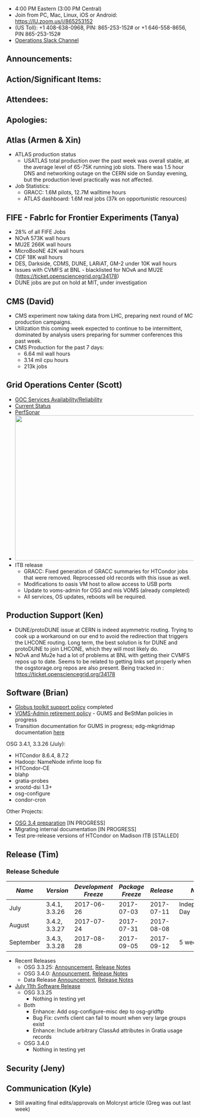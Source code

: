    * 4:00 PM Eastern (3:00 PM Central)
   * Join from PC, Mac, Linux, iOS or Android: https://IU.zoom.us/j/865253152
   * (US Toll): +1 408-638-0968, PIN: 865-253-152# or +1 646-558-8656, PIN 865-253-152#
   * [Operations Slack Channel](https://opensciencegrid.slack.com/messages/C5GAYBGA0/)
   
## Announcements: 
 
## Action/Significant Items: 

## Attendees: 

## Apologies:

## Atlas (Armen & Xin)
   * ATLAS production status
     * USATLAS total production over the past week was overall stable, at the average level of 65-75K running job slots. There was 1.5 hour DNS and networking outage on the CERN side on Sunday evening, but the production level practically was not affected. 
   * Job Statistics:
     * GRACC: 1.6M pilots, 12.7M walltime hours
     * ATLAS dashboard: 1.6M real jobs (37k on opportunistic resources)
## FIFE - FabrIc for Frontier Experiments (Tanya)
   * 28% of all FIFE Jobs 
   * NOvA 573K wall hours
   * MU2E 266K wall hours
   * MicroBooNE 42K wall hours
   * CDF 18K wall hours
   * DES, Darkside, CDMS, DUNE, LARiAT, GM-2 under 10K wall hours
   * Issues with CVMFS at BNL - blacklisted for NOvA and MU2E (https://ticket.opensciencegrid.org/34178)
   * DUNE jobs are put on hold at MIT, under investigation
   
   
## CMS (David)
   * CMS experiment now taking data from LHC, preparing next round of MC production campaigns. 
   * Utilization this coming week expected to continue to be intermittent, dominated by analysis users preparing for summer conferences this past week.
   * CMS Production for the past 7 days:
      * 6.64 mil wall hours
      * 3.14 mil cpu hours
      * 213k jobs

## Grid Operations Center (Scott)
   * [GOC Services Availability/Reliability](http://tinyurl.com/pre26vw)
   * [Current Status](http://monitor.grid.iu.edu/availability/production.html)
   * [PerfSonar](http://maddash.aglt2.org/maddash-webui/index.cgi?dashboard=OSG\%20Grid\%20Operations\%20Center\%20Test\%20Mesh\%20Config)
   * <img src="http://steige.grid.iu.edu/steige/19Jun2017.osg-flock.png" width='630' height='390'  /><br>
   * ITB release
      * GRACC: Fixed generation of GRACC summaries for HTCondor jobs that were removed.  Reprocessed old records with this issue as well.
      * Modifications to oasis VM host to allow access to USB ports
      * Update to voms-admin for OSG and mis VOMS (already completed)
      * All services, OS updates, reboots will be required.
   
## Production Support (Ken)   
   
   * DUNE/protoDUNE issue at CERN is indeed asymmetric routing. Trying to cook up a workaround on our end to avoid the redirection that triggers the LHCONE routing. Long term, the best solution is for DUNE and protoDUNE to join LHCONE, which they will most likely do.
   * NOvA and Mu2e had a lot of problems at BNL with getting their CVMFS repos up to date. Seems to be related to getting links set properly when the osgstorage.org repos are also present. Being tracked in : https://ticket.opensciencegrid.org/34178
   
## Software (Brian)

-   [Globus toolkit support policy](https://opensciencegrid.github.io/technology/policy/globus-toolkit/) completed
-   [VOMS-Admin retirement policy](https://opensciencegrid.github.io/technology/policy/voms-admin-retire/) - GUMS and BeStMan policies in progress
-   Transition documentation for GUMS in progress; edg-mkgridmap documentation [here](https://twiki.opensciencegrid.org/bin/view/Documentation/Release3/OSGReleaseSeries#Migrating_from_edg_mkgridmap_to)

OSG 3.4.1, 3.3.26 (July):  

-   HTCondor 8.6.4, 8.7.2
-   Hadoop: NameNode infinte loop fix
-   HTCondor-CE
-   blahp
-   gratia-probes
-   xrootd-dsi 1.3+
-   osg-configure
-   condor-cron

Other Projects:  

-   [OSG 3.4 preparation](https://jira.opensciencegrid.org/browse/SOFTWARE-2329) [IN PROGRESS]
-   Migrating internal documentation [IN PROGRESS]
-   Test pre-release versions of HTCondor on Madison ITB [STALLED]

## Release (Tim)
### Release Schedule
| *Name* | *Version* | *Development Freeze* | *Package Freeze* | *Release* | *Notes* |
| ------ | --------- | -------------------- | ---------------- | --------- | ------- |
| July | 3.4.1, 3.3.26 | 2017-06-26 | 2017-07-03 | 2017-07-11 | Independence Day |
| August | 3.4.2, 3.3.27 | 2017-07-24 | 2017-07-31 | 2017-08-08 | |
| September | 3.4.3, 3.3.28 | 2017-08-28 | 2017-09-05 | 2017-09-12 | 5 week cycle |

- Recent Releases
  - OSG 3.3.25: [Announcement](http://osggoc.blogspot.com/2017/06/announcing-osg-software-version-3325.html), [Release Notes](https://twiki.grid.iu.edu/bin/view/Documentation/Release3/Release3325)
  - OSG 3.4.0: [Announcement](https://twiki.grid.iu.edu/bin/view/Documentation/Release3/Release340), [Release Notes](https://twiki.grid.iu.edu/bin/view/Documentation/Release3/Release340)
  - Data Release [Announcement](http://osggoc.blogspot.com/2017/06/announcing-osg-ca-certificate-and-vo.html), [Release Notes](https://twiki.grid.iu.edu/bin/view/Documentation/Release3/Release3402)
- [July 11th Software Release](https://jira.opensciencegrid.org/issues/?filter=15254)
  - OSG 3.3.25
    - Nothing in testing yet
  - Both
    - Enhance: Add osg-configure-misc dep to osg-gridftp
    - Bug Fix: cvmfs client can fail to mount when very large groups exist
    - Enhance: Include arbitrary ClassAd attributes in Gratia usage records
  - OSG 3.4.0
    - Nothing in testing yet


## Security (Jeny)

## Communication (Kyle)

   * Still awaiting final edits/approvals on Molcryst article (Greg was out last week)
   
